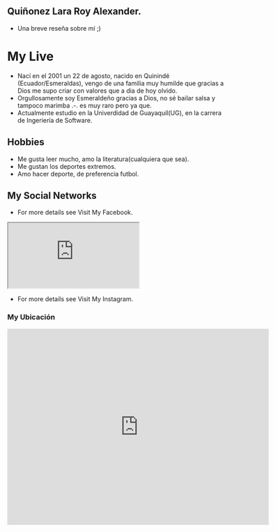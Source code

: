 ## Quiñonez Lara Roy Alexander.


- Una breve reseña sobre mí ;)


# My Live
- Nací en el 2001 un 22 de agosto, nacido en Quinindé (Ecuador/Esmeraldas), vengo de una familia muy humilde que gracias a Dios me supo criar con valores que a dia de hoy olvido.
- Orgullosamente soy Esmeraldeño gracias a Dios, no sé bailar salsa y tampoco marimba .-. es muy raro pero ya que.
- Actualmente estudio en la Univerdidad de Guayaquil(UG), en la carrera de Ingeriería de Software.

## Hobbies
- Me gusta leer mucho, amo la literatura(cualquiera que sea).
- Me gustan los deportes extremos.
- Amo hacer deporte, de preferencia futbol.

## My Social Networks
- For more details see Visit My Facebook.
<iframe src="https://www.facebook.com/Royssth"></iframe>
             
- For more details see Visit My Instagram.
<hrf src="https://www.instagram.com/royalex_2001/?fbclid=IwAR2gaUnDqaoGkL147qnVwkdeBkrXv6KQER1b45qcjTLWhGiF99M9EPZLWFo"></hrf>


### My Ubicación
<iframe src="https://www.google.com/maps/embed?pb=!1m18!1m12!1m3!1d3986.687820356336!2d-79.87975148572008!3d-2.2698456381288805!2m3!1f0!2f0!3f0!3m2!1i1024!2i768!4f13.1!3m3!1m2!1s0x902d657f1db26a1d%3A0x5df1ba272d114e33!2sClinica%20Gaibor!5e0!3m2!1ses-419!2sec!4v1573521570220!5m2!1ses-419!2sec" width="600" height="450" frameborder="0" style="border:0;" allowfullscreen=""></iframe>

